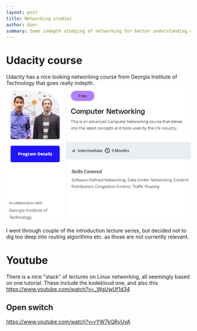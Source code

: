 ```yaml
---
layout: post
title: Networking studies
author: User
summary: Some indepth studying of networking for better understanding docker/k8s
---
```


# Udacity course
Udacity has a nice looking networking course from Georgia Institute of Technology that goes really indepth. 
![](../assets/images/2022-04-20-Networking/2022-04-20-11-09-11.png)

I went through couple of the introduction lecture series, but decided not to dig too deep into routing algorithms etc. as those are not currently relevant.

# Youtube
There is a nice "stack" of lectures on Linux networking, all seemingly based on one tutorial. These include the kodekloud one, and also this <https://www.youtube.com/watch?v=_WgUwUf1d34>

## Open switch
<https://www.youtube.com/watch?v=rYW7kQRyUvA>
